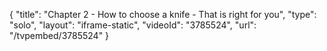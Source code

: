 {
    "title": "Chapter 2 - How to choose a knife - That is right for you",
    "type": "solo",
    "layout": "iframe-static",
    "videoId": "3785524",
    "url": "\/tvpembed\/3785524"
}